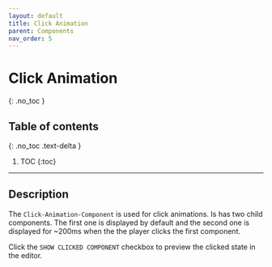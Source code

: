 ```yaml
---
layout: default
title: Click Animation
parent: Components
nav_order: 5
---
```


# Click Animation
{: .no_toc }

## Table of contents
{: .no_toc .text-delta }

1. TOC
{:toc}

---

## Description

The `Click-Animation-Component` is used for click animations. Is has two child components. The first one is displayed by default and the second one is displayed for ~200ms when the the player clicks the first component.

Click the `SHOW CLICKED COMPONENT` checkbox to preview the clicked state in the editor.
